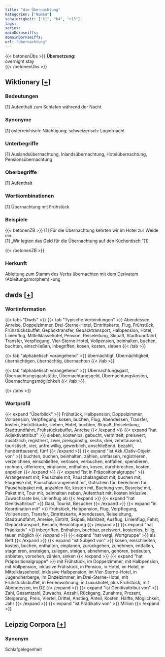 ```yaml
---
title: "die Übernachtung"
kategorien: ["Nomen"]
schwierigkeit: ["k1", "h4", "r13"]
tags:
series:
mainDornseiffs:
domainDornseiffs:
url: "Übernachtung"
---
```


{{< betonenÜbs >}}
**Übersetzung:**  
overnight stay  
{{< /betonenÜbs >}}

## Wiktionary [[+](https://de.wiktionary.org/wiki/Übernachtung)]

### Bedeutungen
[1] Aufenthalt zum Schlafen während der Nacht  

### Synonyme
[1] österreichisch: Nächtigung; schweizerisch: Logiernacht  

### Unterbegriffe
[1] Auslandsübernachtung, Inlandsübernachtung, Hotelübernachtung, Pensionsübernachtung  

### Oberbegriffe
[1] Aufenthalt  

### Wortkombinationen
[1] Übernachtung mit Frühstück  

### Beispiele
{{< betonenZB >}}
[1] Für die Übernachtung kehrten wir im Hotel zur Weide ein.  
[1] „Wir legten das Geld für die Übernachtung auf den Küchentisch.“[1]  

{{< /betonenZB >}}
### Herkunft
Ableitung zum Stamm des Verbs übernachten mit dem Derivatem (Ableitungsmorphem) -ung  



## dwds [[+](https://www.dwds.de/wb/Übernachtung)]

### Wortinformation
{{< tabs "Dwds" >}}
{{< tab "Typische Verbindungen" >}}
Abendessen, Anreise, Doppelzimmer, Drei-Sterne-Hotel, Eintrittskarte, Flug, Frühstück, Frühstücksbuffet, Gepäcktransfer, Gepäcktransport, Halbpension, Hotel, Linienflug, Mittelklassehotel, Pension, Reiseleitung, Skipaß, Stadtrundfahrt, Transfer, Verpflegung, Vier-Sterne-Hotel, Vollpension, beinhalten, buchen, buchten, einschließen, inbegriffen, kosen, kosten, sieben
{{< /tab >}}

{{< tab "alphabetisch vorangehend" >}}
übernächtigt, Übernächtigkeit, übernächtigen, übernächtig, übernachten
{{< /tab >}}

{{< tab "alphabetisch vorangehend" >}}
Übernachtungsgast, Übernachtungsgaststätte, Übernachtungsgeld, Übernachtungskosten, Übernachtungsmöglichkeit
{{< /tab >}}

{{< /tabs >}}

### Wortprofil
{{< expand "Überblick" >}} Frühstück, Halbpension, Doppelzimmer, Vollpension, Verpflegung, kosen, buchen, Flug, Abendessen, Transfer, kosten, Eintrittskarte, sieben, Hotel, buchten, Skipaß, Reiseleitung, Stadtrundfahrt, Frühstücksbuffet, Anreise {{< /expand >}}
{{< expand "hat Adjektivattribut" >}} sieben, kostenlos, gebucht, vermittelt, preiswert, zusätzlich, registriert, zwei, preisgünstig, sechs, drei, zehntausend, touristisch, vier, unfreiwillig, gewerblich, anschließend, bezahlt, hunderttausend, fünf {{< /expand >}}
{{< expand "ist Akk./Dativ-Objekt von" >}} buchten, buchen, beinhalten, zählen, umfassen, registrieren, verzeichnen, einschließen, verlosen, verbuchen, entfallen, spendieren, rechnen, offerieren, einplanen, enthalten, kosen, durchbrechen, kosten, anpeilen {{< /expand >}}
{{< expand "ist in Präpositionalgruppe" >}} Arrangement mit, Pauschale mit, Pauschalangebot mit, buchen mit, Flugreise mit, Pauschalarrangement mit, Gutschein für, berechnen für, Pauschalpaket mit, anzahlen für, kosten mit, Buchung von, Busreise mit, Paket mit, Tour mit, beinhalten neben, Aufenthalt mit, kosten inklusive, Zuwachsrate bei, Linienflug ab {{< /expand >}}
{{< expand "hat Genitivattribut" >}} Gast, Tourist, Besucher {{< /expand >}}
{{< expand "in Koordination mit" >}} Frühstück, Halbpension, Flug, Verpflegung, Vollpension, Transfer, Eintrittskarte, Abendessen, Reiseleitung, Stadtrundfahrt, Anreise, Eintritt, Skipaß, Mahlzeit, Ausflug, Linienflug, Fahrt, Gepäcktransport, Besuch, Besichtigung {{< /expand >}}
{{< expand "hat Prädikativ" >}} inbegriffen, Enthalten, buchbar, preiswert, kostenlos, billig, teuer, möglich {{< /expand >}}
{{< expand "hat vergl. Wortgruppe" >}} als Bett {{< /expand >}}
{{< expand "ist Subjekt von" >}} kosen, einschließen, kosten, buchen, enthalten, einplanen, zurückgehen, zunehmen, entfallen, stagnieren, ansteigen, zulegen, steigen, abnehmen, gehören, bedeuten, anbieten, vorsehen, zählen, sinken {{< /expand >}}
{{< expand "hat Präpositionalgruppe" >}} mit Frühstück, im Doppelzimmer, mit Halbpension, mit Vollpension, inklusive Frühstück, in Pension, in Hotel, im Hotel, in Mittelklassehotel, inklusive Halbpension, im Vier-Sterne-Hotel, in Jugendherberge, im Einzelzimmer, im Drei-Sterne-Hotel, mit Frühstücksbuffet, in Ferienwohnung, in Luxushotel, plus Frühstück, mit Abendessen, im DZ {{< /expand >}}
{{< expand "ist Genitivattribut von" >}} Zahl, Gesamtzahl, Zuwachs, Anzahl, Rückgang, Zunahme, Prozent, Steigerung, Preis, Viertel, Drittel, Anstieg, Anteil, Kosten, Hälfte, Möglichkeit, Jahr {{< /expand >}}
{{< expand "ist Prädikativ von" >}} Million {{< /expand >}}

## Leipzig Corpora [[+](https://corpora.uni-leipzig.de/en/res?word=Übernachtung&corpusId=deu_newscrawl-public_2018)]


### Synonym
Schlafgelegenheit

